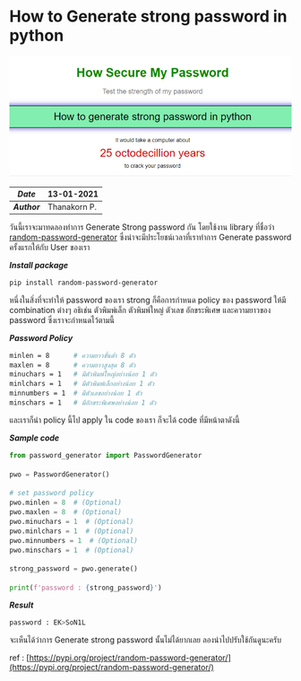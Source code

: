 # How to Generate strong password in python

![](img/generatestrongpassword.png)

| ***Date*** | 13-01-2021 |
| --- | --- |
| ***Author*** | Thanakorn P. |

วันนี้เราจะมาทดลองทำการ Generate Strong password กัน โดยใช้งาน library ที่ชื่อว่า [random-password-generator](https://pypi.org/project/random-password-generator/) ซึ่งน่าจะมีประโยชน์เวลาที่เราทำการ Generate password ครั้งแรกให้กับ User ของเรา 

***Install package***
```sh
pip install random-password-generator
```

หนึ่งในสิ่งที่จะทำให้ password ของเรา strong ก็คือการกำหนด policy ของ password ให้มี combination ต่างๆ อธิเช่น ตัวพิมพ์เล็ก ตัวพิมพ์ใหญ่ ตัวเลข อักขระพิเศษ และความยาวของ password ซึ่งเราจะกำหนดไว้ตามนี้

***Password Policy***
```sh
minlen = 8      # ความยาวขั้นต่ำ 8 ตัว
maxlen = 8      # ความยาวสูงสุด 8 ตัว
minuchars = 1   # มีตัวพิมพ์ใหญ่อย่างน้อย 1 ตัว
minlchars = 1   # มีตัวพิมพ์เล็กอย่างน้อย 1 ตัว
minnumbers = 1  # มีตัวเลขอย่างน้อย 1 ตัว
minschars = 1   # มีอักขระพิเศษอย่างน้อย 1 ตัว
```

และเราก็นำ policy นี้ไป apply ใน code ของเรา ก็จะได้ code ที่มีหน้าตาดังนี้

***Sample code***

```python
from password_generator import PasswordGenerator

pwo = PasswordGenerator()

# set password policy
pwo.minlen = 8  # (Optional)
pwo.maxlen = 8  # (Optional)
pwo.minuchars = 1  # (Optional)
pwo.minlchars = 1  # (Optional)
pwo.minnumbers = 1  # (Optional)
pwo.minschars = 1  # (Optional)

strong_password = pwo.generate()

print(f'password : {strong_password}')
```

***Result***
```sh
password : EK>SoN1L
```

จะเห็นได้ว่าการ Generate strong password นั้นไม่ได้ยากเลย ลองนำไปปรับใช้กันดูนะครับ

ref : [https://pypi.org/project/random-password-generator/](https://pypi.org/project/random-password-generator/)